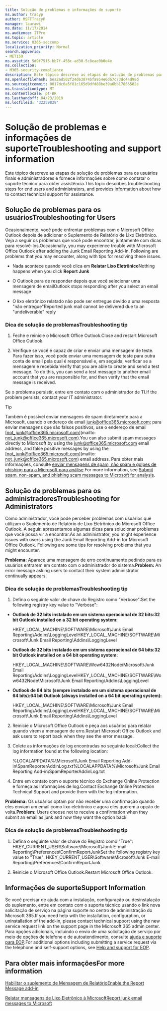 ```yaml
---
title: Solução de problemas e informações de suporte
ms.author: tracyp
author: MSFTTracyP
manager: laurawi
ms.date: 11/17/2014
ms.audience: ITPro
ms.topic: article
ms.service: O365-seccomp
localization_priority: Normal
search.appverid:
- MET150
ms.assetid: 5d9f75f5-bb7f-458c-ad30-5c8eae0b0e4e
ms.collection:
- M365-security-compliance
description: Este tópico descreve as etapas de solução de problemas para os usuários finais e administradores e fornece informações sobre como contatar o suporte técnico para obter assistência.
ms.openlocfilehash: bea2ad502f24d63874bfa954e6d67c73dc44d98d
ms.sourcegitcommit: 0017dc6a5f81c165d9dfd88be39a6bb17856582e
ms.translationtype: MT
ms.contentlocale: pt-BR
ms.lasthandoff: 04/23/2019
ms.locfileid: "32259839"
---
```

# <a name="troubleshooting-and-support-information"></a><span data-ttu-id="5a43f-103">Solução de problemas e informações de suporte</span><span class="sxs-lookup"><span data-stu-id="5a43f-103">Troubleshooting and support information</span></span>

<span data-ttu-id="5a43f-104">Este tópico descreve as etapas de solução de problemas para os usuários finais e administradores e fornece informações sobre como contatar o suporte técnico para obter assistência.</span><span class="sxs-lookup"><span data-stu-id="5a43f-104">This topic describes troubleshooting steps for end users and administrators, and provides information about how to contact technical support for assistance.</span></span>
  
## <a name="troubleshooting-for-users"></a><span data-ttu-id="5a43f-105">Solução de problemas para os usuários</span><span class="sxs-lookup"><span data-stu-id="5a43f-105">Troubleshooting for Users</span></span>

<span data-ttu-id="5a43f-p101">Ocasionalmente, você pode enfrentar problemas com o Microsoft Office Outlook depois de adicionar o Suplemento de Relatório de Lixo Eletrônico. Veja a seguir os problemas que você pode encontrar, juntamente com dicas para resolvê-los.</span><span class="sxs-lookup"><span data-stu-id="5a43f-p101">Occasionally, you may experience trouble with Microsoft Office Outlook after adding the Junk Email Reporting Add-In. Following are problems that you may encounter, along with tips for resolving these issues.</span></span> 
  
- <span data-ttu-id="5a43f-108">Nada acontece quando você clica em **Relatar Lixo Eletrônico**</span><span class="sxs-lookup"><span data-stu-id="5a43f-108">Nothing happens when you click **Report Junk**</span></span>
    
- <span data-ttu-id="5a43f-109">O Outlook para de responder depois que você selecionar uma mensagem de email</span><span class="sxs-lookup"><span data-stu-id="5a43f-109">Outlook stops responding after you select an email message</span></span>
    
- <span data-ttu-id="5a43f-110">O lixo eletrônico relatado não pode ser entregue devido a uma resposta "não entregue"</span><span class="sxs-lookup"><span data-stu-id="5a43f-110">Reported junk mail cannot be delivered due to an "undeliverable" reply</span></span>
    
### <a name="troubleshooting-tip"></a><span data-ttu-id="5a43f-111">Dica de solução de problemas</span><span class="sxs-lookup"><span data-stu-id="5a43f-111">Troubleshooting tip</span></span>

1. <span data-ttu-id="5a43f-112">Feche e reinicie o Microsoft Office Outlook.</span><span class="sxs-lookup"><span data-stu-id="5a43f-112">Close and restart Microsoft Office Outlook.</span></span>
    
2. <span data-ttu-id="5a43f-p102">Verifique se você é capaz de criar e enviar uma mensagem de teste. Para fazer isso, você pode enviar uma mensagem de teste para outra conta de email pela qual é responsável e, em seguida, verificar se a mensagem é recebida.</span><span class="sxs-lookup"><span data-stu-id="5a43f-p102">Verify that you are able to create and send a test message. To do this, you can send a test message to another email account that you are responsible for, and then verify that the email message is received.</span></span>
    
<span data-ttu-id="5a43f-115">Se o problema persistir, entre em contato com o administrador de TI.</span><span class="sxs-lookup"><span data-stu-id="5a43f-115">If the problem persists, contact your IT administrator.</span></span>
  
> [!TIP]
> <span data-ttu-id="5a43f-116">Também é possível enviar mensagens de spam diretamente para a Microsoft, usando o endereço de email [junk@office365.microsoft.com](mailto:junk@office365.microsoft.com); para enviar mensagens que são falsos positivos, use o endereço de email [not_junk@office365.microsoft.com](mailto: not_junk@office365.microsoft.com).</span><span class="sxs-lookup"><span data-stu-id="5a43f-116">You can also submit spam messages directly to Microsoft by using the [junk@office365.microsoft.com](mailto:junk@office365.microsoft.com) email address, and false positive messages by using the [not_junk@office365.microsoft.com](mailto: not_junk@office365.microsoft.com) email address.</span></span> <span data-ttu-id="5a43f-117">Para obter mais informações, consulte [enviar mensagens de spam, não spam e golpes de phishing para a Microsoft para análise](submit-spam-non-spam-and-phishing-scam-messages-to-microsoft-for-analysis.md).</span><span class="sxs-lookup"><span data-stu-id="5a43f-117">For more information, see [Submit spam, non-spam, and phishing scam messages to Microsoft for analysis](submit-spam-non-spam-and-phishing-scam-messages-to-microsoft-for-analysis.md).</span></span> 
  
## <a name="troubleshooting-for-administrators"></a><span data-ttu-id="5a43f-118">Solução de problemas para os administradores</span><span class="sxs-lookup"><span data-stu-id="5a43f-118">Troubleshooting for Administrators</span></span>

<span data-ttu-id="5a43f-p104">Como administrador, você pode perceber problemas com usuários que utilizam o Suplemento de Relatório de Lixo Eletrônico do Microsoft Office Outlook. A seguir. apresentamos algumas dicas para solucionar problemas que você possa vir a encontrar.</span><span class="sxs-lookup"><span data-stu-id="5a43f-p104">As an administrator, you might experience issues with users using the Junk Email Reporting Add-in for Microsoft Office Outlook. Following are some tips for resolving problems that you might encounter.</span></span> 
  
 <span data-ttu-id="5a43f-121">**Problema:** Aparece uma mensagem de erro continuamente pedindo para os usuários entrarem em contato com o administrador do sistema.</span><span class="sxs-lookup"><span data-stu-id="5a43f-121">**Problem:** An error message asking users to contact their system administrator continually appears.</span></span> 
  
### <a name="troubleshooting-tip"></a><span data-ttu-id="5a43f-122">Dica de solução de problemas</span><span class="sxs-lookup"><span data-stu-id="5a43f-122">Troubleshooting tip</span></span>

1. <span data-ttu-id="5a43f-123">Defina o seguinte valor de chave do Registro como "Verbose":</span><span class="sxs-lookup"><span data-stu-id="5a43f-123">Set the following registry key value to "Verbose":</span></span>
    
  - <span data-ttu-id="5a43f-124">**Outlook de 32 bits instalado em um sistema operacional de 32 bits:**</span><span class="sxs-lookup"><span data-stu-id="5a43f-124">**32 bit Outlook installed on a 32 bit operating system:**</span></span>
    
    <span data-ttu-id="5a43f-125">HKEY_LOCAL_MACHINE\SOFTWARE\Microsoft\Junk Email Reporting\Addins\LoggingLevel</span><span class="sxs-lookup"><span data-stu-id="5a43f-125">HKEY_LOCAL_MACHINE\SOFTWARE\Microsoft\Junk Email Reporting\Addins\LoggingLevel</span></span>
    
  - <span data-ttu-id="5a43f-126">**Outlook de 32 bits instalado em um sistema operacional de 64 bits:**</span><span class="sxs-lookup"><span data-stu-id="5a43f-126">**32 bit Outlook installed on a 64 bit operating system:**</span></span>
    
    <span data-ttu-id="5a43f-127">HKEY_LOCAL_MACHINE\SOFTWARE\Wow6432Node\Microsoft\Junk Email Reporting\Addins\LoggingLevel</span><span class="sxs-lookup"><span data-stu-id="5a43f-127">HKEY_LOCAL_MACHINE\SOFTWARE\Wow6432Node\Microsoft\Junk Email Reporting\Addins\LoggingLevel</span></span>
    
  - <span data-ttu-id="5a43f-128">**Outlook de 64 bits (sempre instalado em um sistema operacional de 64 bits):**</span><span class="sxs-lookup"><span data-stu-id="5a43f-128">**64 bit Outlook (always installed on a 64 bit operating system):**</span></span>
    
    <span data-ttu-id="5a43f-129">HKEY_LOCAL_MACHINE\SOFTWARE\Microsoft\Junk Email Reporting\Addins\LoggingLevel</span><span class="sxs-lookup"><span data-stu-id="5a43f-129">HKEY_LOCAL_MACHINE\SOFTWARE\Microsoft\Junk Email Reporting\Addins\LoggingLevel</span></span>
    
2. <span data-ttu-id="5a43f-130">Reinicie o Microsoft Office Outlook e peça aos usuários para relatar quando virem a mensagem de erro.</span><span class="sxs-lookup"><span data-stu-id="5a43f-130">Restart Microsoft Office Outlook and ask users to report back when they see the error message.</span></span>
    
3. <span data-ttu-id="5a43f-131">Colete as informações de log encontradas no seguinte local:</span><span class="sxs-lookup"><span data-stu-id="5a43f-131">Collect the log information found at the following location:</span></span> 
    
    <span data-ttu-id="5a43f-132">%LOCALAPPDATA%\Microsoft\Junk Email Reporting Add-in\SpamReporterAddinLog.txt</span><span class="sxs-lookup"><span data-stu-id="5a43f-132">%LOCALAPPDATA%\Microsoft\Junk Email Reporting Add-in\SpamReporterAddinLog.txt</span></span>
    
4. <span data-ttu-id="5a43f-133">Entre em contato com o suporte técnico do Exchange Online Protection e forneça as informações de log.</span><span class="sxs-lookup"><span data-stu-id="5a43f-133">Contact Exchange Online Protection Technical Support and provide them with the log information.</span></span> 
    
 <span data-ttu-id="5a43f-134">**Problema:** Os usuários optam por não receber uma confirmação quando eles enviam um email como lixo eletrônico e agora eles querem a opção de volta.</span><span class="sxs-lookup"><span data-stu-id="5a43f-134">**Problem:** Users choose not to receive a confirmation when they submit an email as junk and now they want the option back.</span></span> 
  
### <a name="troubleshooting-tip"></a><span data-ttu-id="5a43f-135">Dica de solução de problemas</span><span class="sxs-lookup"><span data-stu-id="5a43f-135">Troubleshooting tip</span></span>

1. <span data-ttu-id="5a43f-136">Defina o seguinte valor de chave do Registro como "True": HKEY_CURRENT_USER\Software\Microsoft\Junk E-mail Reporting\Preferences\ConfirmReportJunk</span><span class="sxs-lookup"><span data-stu-id="5a43f-136">Set the following registry key value to "True": HKEY_CURRENT_USER\Software\Microsoft\Junk E-mail Reporting\Preferences\ConfirmReportJunk</span></span>
    
2. <span data-ttu-id="5a43f-137">Reinicie o Microsoft Office Outlook.</span><span class="sxs-lookup"><span data-stu-id="5a43f-137">Restart Microsoft Office Outlook.</span></span>
    
## <a name="support-information"></a><span data-ttu-id="5a43f-138">Informações de suporte</span><span class="sxs-lookup"><span data-stu-id="5a43f-138">Support Information</span></span>

<span data-ttu-id="5a43f-139">Se você precisar de ajuda com a instalação, configuração ou desinstalação do suplemento, entre em contato com o suporte técnico usando o link nova solicitação de serviço na página suporte no centro de administração do Microsoft 365.</span><span class="sxs-lookup"><span data-stu-id="5a43f-139">If you need help with the installation, configuration, or uninstallation of the add-in, please contact technical support using the new service request link on the support page in the Microsoft 365 admin center.</span></span> <span data-ttu-id="5a43f-140">Para opções adicionais, incluindo o envio de uma solicitação de serviço por meio de opções de telefone e de autoatendimento, consulte [ajuda e suporte para EOP](eop/help-and-support-for-eop.md).</span><span class="sxs-lookup"><span data-stu-id="5a43f-140">For additional options including submitting a service request via the telephone and self-support options, see [Help and support for EOP](eop/help-and-support-for-eop.md).</span></span>
  
## <a name="for-more-information"></a><span data-ttu-id="5a43f-141">Para obter mais informações</span><span class="sxs-lookup"><span data-stu-id="5a43f-141">For more information</span></span>

[<span data-ttu-id="5a43f-142">Habilitar o suplemento de Mensagem de Relatório</span><span class="sxs-lookup"><span data-stu-id="5a43f-142">Enable the Report Message add-in</span></span>](https://support.office.com/article/4250c4bc-6102-420b-9e0a-a95064837676)
  
[<span data-ttu-id="5a43f-143">Relatar mensagens de Lixo Eletrônico à Microsoft</span><span class="sxs-lookup"><span data-stu-id="5a43f-143">Report junk email messages to Microsoft</span></span>](report-junk-email-messages-to-microsoft.md)
  

